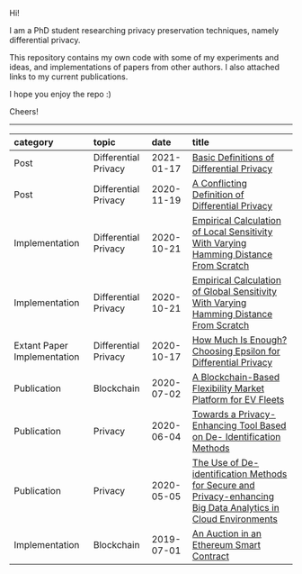 Hi!

I am a PhD student researching privacy preservation techniques, namely differential privacy.

This repository contains my own code with some of my experiments and ideas, and implementations of papers from other authors. I also attached links to my current publications. 

I hope you enjoy the repo :) 

Cheers!


---

| category | topic | date | title |
|:-------|:-----|:-----|:------|
|Post|Differential Privacy|2021-01-17|[Basic Definitions of Differential Privacy](https://github.com/gonzalo-munillag/Blog/blob/main/Posts/Basic_Definitions_of_Differential_Privacy.pdf)|
|Post|Differential Privacy|2020-11-19| [A Conflicting Definition of Differential Privacy](https://github.com/gonzalo-munillag/Blog/blob/main/Posts/A_conflicting_defintion_of_DP.md)  
|Implementation|Differential Privacy|2020-10-21| [Empirical Calculation of Local Sensitivity With Varying Hamming Distance From Scratch](https://github.com/gonzalo-munillag/Blog/tree/main/My_implementations/Local_sensitivity)  
|Implementation|Differential Privacy|2020-10-21| [Empirical Calculation of Global Sensitivity With Varying Hamming Distance From Scratch](https://github.com/gonzalo-munillag/Blog/tree/main/My_implementations/Global_sensitivity)  
| Extant Paper Implementation | Differential Privacy |2020-10-17 | [How Much Is Enough? Choosing Epsilon for Differential Privacy](https://github.com/gonzalo-munillag/Differential_Privacy/tree/main/Extant_Papers_Implementations/A_method_to_choose_epsilon)  
| Publication | Blockchain | 2020-07-02| [A Blockchain-Based Flexibility Market Platform for EV Fleets](https://ieeexplore.ieee.org/document/9131332/metrics#metrics)  
| Publication | Privacy | 2020-06-04 | [Towards a Privacy-Enhancing Tool Based on De- Identification Methods](https://aisel.aisnet.org/pacis2020/157/)
| Publication | Privacy | 2020-05-05 | [The Use of De-identification Methods for Secure and Privacy-enhancing Big Data Analytics in Cloud Environments](https://www.scitepress.org/PublicationsDetail.aspx?ID=Fo6z4LhPuHA=&t=1)  
|Implementation| Blockchain| 2019-07-01| [An Auction in an Ethereum Smart Contract](https://github.com/gonzalo-munillag/Blog/tree/main/My_implementations/Auction_Ethereum_Smart_Contract)  







